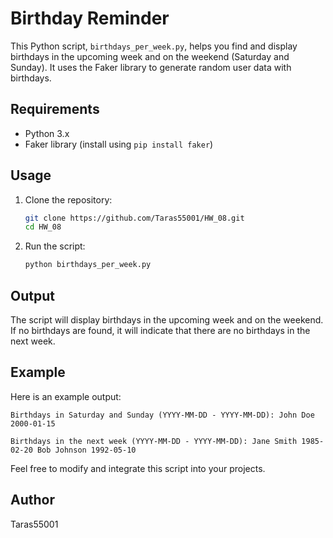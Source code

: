 # Birthday Reminder

This Python script, `birthdays_per_week.py`, helps you find and display birthdays in the upcoming week and on the weekend (Saturday and Sunday). It uses the Faker library to generate random user data with birthdays.

## Requirements

- Python 3.x
- Faker library (install using `pip install faker`)

## Usage

1. Clone the repository:

    ```bash
    git clone https://github.com/Taras55001/HW_08.git
    cd HW_08
    ```

2. Run the script:

    ```bash
    python birthdays_per_week.py
    ```

## Output

The script will display birthdays in the upcoming week and on the weekend. If no birthdays are found, it will indicate that there are no birthdays in the next week.

## Example

Here is an example output:

`Birthdays in Saturday and Sunday (YYYY-MM-DD - YYYY-MM-DD):
John Doe 2000-01-15`

`Birthdays in the next week (YYYY-MM-DD - YYYY-MM-DD):
Jane Smith 1985-02-20
Bob Johnson 1992-05-10`


Feel free to modify and integrate this script into your projects.

## Author

Taras55001
